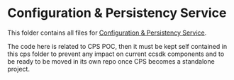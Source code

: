 # Configuration & Persistency Service

This folder contains all files for 
[Configuration & Persistency Service](https://wiki.onap.org/pages/viewpage.action?pageId=81406119).

The code here is related to CPS POC, then it must be kept self contained in this cps folder to prevent any impact on 
current ccsdk components and to be ready to be moved in its own repo once CPS becomes a standalone project.